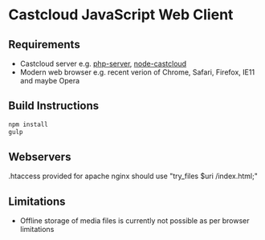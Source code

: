 # Castcloud JavaScript Web Client
## Requirements

 * Castcloud server e.g. [php-server](https://github.com/Castcloud/php-server), [node-castcloud](https://github.com/Castcloud/node-castcloud)
 * Modern web browser e.g. recent verion of Chrome, Safari, Firefox, IE11 and maybe Opera

## Build Instructions

```sh
npm install
gulp
```

## Webservers
.htaccess provided for apache
nginx should use "try_files $uri /index.html;"

## Limitations

 * Offline storage of media files is currently not possible as per browser limitations
